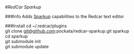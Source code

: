 #_RedCar Sparkup_

###Info
Adds [Sparkup](https://github.com/rstacruz/sparkup/tree/) capabilities to the Redcar text editor

###Install
	cd ~/.redcar/plugins  
	git clone git@github.com:pockata/redcar-sparkup.git sparkup  
	cd sparkup  
	git submodule init  
	git submodule update

